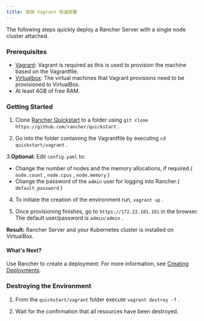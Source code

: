 ```yaml
---
title: 使用 Vagrant 快速部署
---
```


The following steps quickly deploy a Rancher Server with a single node cluster attached.

### Prerequisites

* [Vagrant](https://www.vagrantup.com): Vagrant is required as this is used to provision the machine based on the Vagrantfile.
* [Virtualbox](https://www.virtualbox.org): The virtual machines that Vagrant provisions need to be provisioned to VirtualBox.
* At least 4GB of free RAM.

### Getting Started

1. Clone [Rancher Quickstart](https://github.com/rancher/quickstart) to a folder using `git clone https://github.com/rancher/quickstart` .

2. Go into the folder containing the Vagrantfile by executing `cd quickstart/vagrant` .

3.**Optional:** Edit `config.yaml` to:

   - Change the number of nodes and the memory allocations, if required.( `node.count` , `node.cpus` , `node.memory` )
   - Change the password of the `admin` user for logging into Rancher.( `default_password` )

4. To initiate the creation of the environment run, `vagrant up` .

5. Once provisioning finishes, go to `https://172.22.101.101` in the browser. The default user/password is `admin/admin` .

**Result:** Rancher Server and your Kubernetes cluster is installed on VirtualBox.

#### What's Next?

Use Rancher to create a deployment. For more information, see [Creating Deployments](/docs/quick-start-guide/workload).

### Destroying the Environment

1. From the `quickstart/vagrant` folder execute `vagrant destroy -f` .

2. Wait for the confirmation that all resources have been destroyed.

